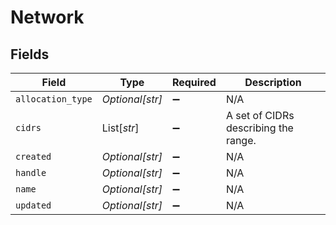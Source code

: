 # Network


## Fields

| Field                                | Type                                 | Required                             | Description                          |
| ------------------------------------ | ------------------------------------ | ------------------------------------ | ------------------------------------ |
| `allocation_type`                    | *Optional[str]*                      | :heavy_minus_sign:                   | N/A                                  |
| `cidrs`                              | List[*str*]                          | :heavy_minus_sign:                   | A set of CIDRs describing the range. |
| `created`                            | *Optional[str]*                      | :heavy_minus_sign:                   | N/A                                  |
| `handle`                             | *Optional[str]*                      | :heavy_minus_sign:                   | N/A                                  |
| `name`                               | *Optional[str]*                      | :heavy_minus_sign:                   | N/A                                  |
| `updated`                            | *Optional[str]*                      | :heavy_minus_sign:                   | N/A                                  |